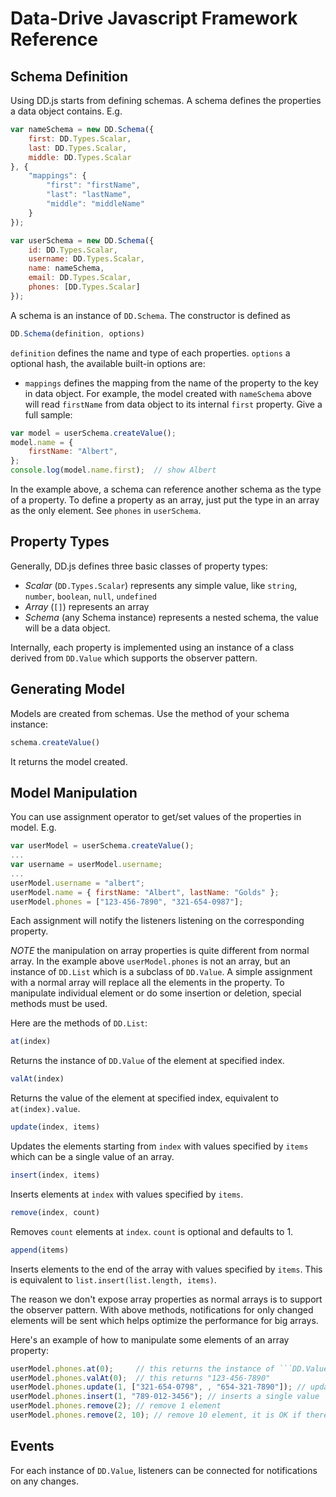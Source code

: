 Data-Drive Javascript Framework Reference
=========================================

Schema Definition
-----------------

Using DD.js starts from defining schemas. A schema defines the properties a data object contains. E.g.

```javascript
var nameSchema = new DD.Schema({
    first: DD.Types.Scalar,
    last: DD.Types.Scalar,
    middle: DD.Types.Scalar
}, {
    "mappings": {
        "first": "firstName",
        "last": "lastName",
        "middle": "middleName"
    }
});

var userSchema = new DD.Schema({
    id: DD.Types.Scalar,
    username: DD.Types.Scalar,
    name: nameSchema,
    email: DD.Types.Scalar,
    phones: [DD.Types.Scalar]
});
```

A schema is an instance of ```DD.Schema```. The constructor is defined as

```javascript
DD.Schema(definition, options)
```

```definition``` defines the name and type of each properties.
```options``` a optional hash, the available built-in options are:
* ```mappings``` defines the mapping from the name of the property to the key in data object.
For example, the model created with ```nameSchema``` above will read ```firstName``` from data object to its internal ```first``` property.
Give a full sample:

```javascript
var model = userSchema.createValue();
model.name = {
    firstName: "Albert",
};
console.log(model.name.first);  // show Albert
```

In the example above, a schema can reference another schema as the type of a property.
To define a property as an array, just put the type in an array as the only element. See ```phones``` in ```userSchema```.

Property Types
--------------

Generally, DD.js defines three basic classes of property types:
* _Scalar_ (```DD.Types.Scalar```) represents any simple value, like ```string```, ```number```, ```boolean```, ```null```, ```undefined```
* _Array_ (```[]```) represents an array
* _Schema_ (any Schema instance) represents a nested schema, the value will be a data object.

Internally, each property is implemented using an instance of a class derived from ```DD.Value``` which supports the observer pattern.

Generating Model
----------------

Models are created from schemas. Use the method of your schema instance:

```javascript
schema.createValue()
```

It returns the model created.

Model Manipulation
------------------

You can use assignment operator to get/set values of the properties in model. E.g.

```javascript
var userModel = userSchema.createValue();
...
var username = userModel.username;
...
userModel.username = "albert";
userModel.name = { firstName: "Albert", lastName: "Golds" };
userModel.phones = ["123-456-7890", "321-654-0987"];
```

Each assignment will notify the listeners listening on the corresponding property.

_NOTE_ the manipulation on array properties is quite different from normal array.
In the example above ```userModel.phones``` is not an array, but an instance of ```DD.List``` which is a subclass of ```DD.Value```.
A simple assignment with a normal array will replace all the elements in the property.
To manipulate individual element or do some insertion or deletion, special methods must be used.

Here are the methods of ```DD.List```:

```javascript
at(index)
```

Returns the instance of ```DD.Value``` of the element at specified index.

```javascript
valAt(index)
```

Returns the value of the element at specified index, equivalent to ```at(index).value```.

```javascript
update(index, items)
```

Updates the elements starting from ```index``` with values specified by ```items``` which can be a single value of an array.

```javascript
insert(index, items)
```

Inserts elements at ```index``` with values specified by ```items```.

```javascript
remove(index, count)
```

Removes ```count``` elements at ```index```. ```count``` is optional and defaults to 1.

```javascript
append(items)
```

Inserts elements to the end of the array with values specified by ```items```. This is equivalent to ```list.insert(list.length, items)```.

The reason we don't expose array properties as normal arrays is to support the observer pattern.
With above methods, notifications for only changed elements will be sent which helps optimize the performance for big arrays.

Here's an example of how to manipulate some elements of an array property:

```javascript
userModel.phones.at(0);     // this returns the instance of ```DD.Value```
userModel.phones.valAt(0);  // this returns "123-456-7890"
userModel.phones.update(1, ["321-654-0798", , "654-321-7890"]); // update some elements, sparse array is supported
userModel.phones.insert(1, "789-012-3456"); // inserts a single value
userModel.phones.remove(2); // remove 1 element
userModel.phones.remove(2, 10); // remove 10 element, it is OK if there's less than 10 elements
```

Events
------

For each instance of ```DD.Value```, listeners can be connected for notifications on any changes.